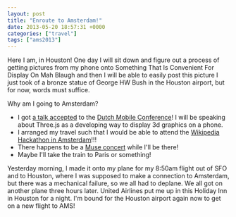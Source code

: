 ```yaml
---
layout: post
title: "Enroute to Amsterdam!"
date: 2013-05-20 18:57:31 +0000
categories: ["travel"]
tags: ["ams2013"]
---
```


Here I am, in Houston! One day I will sit down and figure out a process of getting pictures from my phone onto Something That Is Convenient For Display On Mah Blaugh and then I will be able to easily post this picture I just took of a bronze statue of George HW Bush in the Houston airport, but for now, words must suffice. 

Why am I going to Amsterdam? 
- I got [a talk accepted](http://www.mobileconference.nl/talks#judy-interactive-3d-for-mobile-web) to the [Dutch Mobile Conference](http://www.mobileconference.nl/)! I will be speaking about Three.js as a developing way to display 3d graphics on a phone. 
- I arranged my travel such that I would be able to attend the [Wikipedia Hackathon in Amsterdam](http://www.mediawiki.org/wiki/Amsterdam_Hackathon_2013)!!!
- There happens to be a [Muse concert](http://muse.mu/tour-dates,amsterdam-arena-amsterdam-netherlands_1811.htm) while I'll be there! 
- Maybe I'll take the train to Paris or something!

Yesterday morning, I made it onto my plane for my 8:50am flight out of SFO and to Houston, where I was supposed to make a connection to Amsterdam, but there was a mechanical failure, so we all had to deplane. We all got on another plane three hours later. United Airlines put me up in this Holiday Inn in Houston for a night. I'm bound for the Houston airport again now to get on a new flight to AMS!